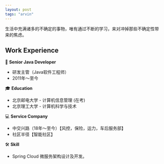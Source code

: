 ```yaml
---
layout: post
tags: "arvin"
---
```


生活中充满诸多的不确定的事物，唯有通过不断的学习，来对冲掉那些不确定性带来的焦虑。

## Work Experience
👨 **Senior Java Developer**
- 研发主管（Java软件工程师）
- 2011年～至今

🎓 **Education**
- 北京邮电大学 - 计算机信息管理 (在考)
- 北京理工大学 - 计算机科学与技术

💻 **Service Company**
- 中交兴路（18年～至今）【风控，保险，运力，车后服务部】
- 社区半径【智能社区】

🛠 **Skill**
- Spring Cloud 微服务架构设计及开发。